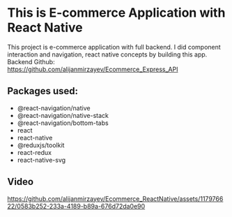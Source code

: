 # This is E-commerce Application with React Native

This project is e-commerce application with full backend. I did component interaction and navigation, react native concepts by building this app.
Backend Github: https://github.com/alijanmirzayev/Ecommerce_Express_API

## Packages used:

- @react-navigation/native
- @react-navigation/native-stack
- @react-navigation/bottom-tabs
- react
- react-native
- @reduxjs/toolkit
- react-redux
- react-native-svg

## Video
https://github.com/alijanmirzayev/Ecommerce_ReactNative/assets/117976622/0583b252-233a-4189-b89a-676d72da0e90
